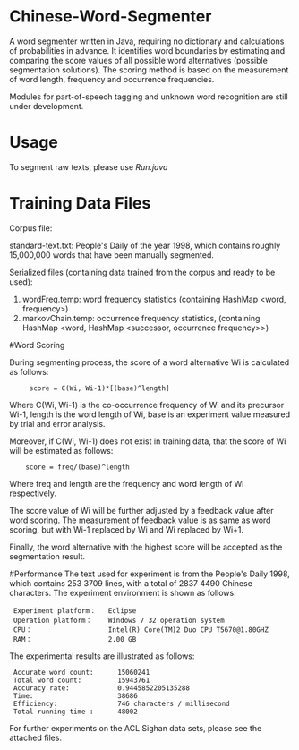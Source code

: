 # Chinese-Word-Segmenter

A word segmenter written in Java, requiring no dictionary and calculations of probabilities in advance. It identifies word boundaries by estimating and comparing the score values of all possible word alternatives (possible segmentation solutions).
The scoring method is based on the measurement of word length, frequency and occurrence frequencies.

Modules for part-of-speech tagging and unknown word recognition are still under development.

# Usage
To segment raw texts, please use *Run.java*

# Training Data Files
Corpus file:

standard-text.txt: People's Daily of the year 1998, which contains roughly 15,000,000 words that have been manually segmented.

Serialized files (containing data trained from the corpus and ready to be used):

1. wordFreq.temp: word frequency statistics (containing HashMap \<word, frequency>)
2. markovChain.temp: occurrence frequency statistics, (containing HashMap \<word, HashMap \<successor, occurrence frequency>>)

#Word Scoring

During segmenting process, the score of a word alternative Wi is calculated as follows:

         score = C(Wi, Wi-1)*[(base)^length]
         
Where C(Wi, Wi-1) is the co-occurrence frequency of Wi and its precursor Wi-1, length is the word length of Wi, base is an experiment value measured by trial and error analysis.

Moreover, if C(Wi, Wi-1) does not exist in training data, that the score of Wi will be estimated as follows:

        score = freq/(base)^length
        
Where freq and length are the frequency and word length of Wi respectively.

The score value of Wi will be further adjusted by a feedback value after word scoring. The measurement of feedback value is as same as word scoring, but with Wi-1 replaced by Wi and Wi replaced by Wi+1. 

Finally, the word alternative with the highest score will be accepted as the segmentation result.

#Performance
The text used for experiment is from the People's Daily 1998, which contains 253 3709 lines, with a total of 2837 4490 Chinese characters. The experiment environment is shown as follows:

     Experiment platform：   Eclipse 
     Operation platform：    Windows 7 32 operation system 
     CPU：                   Intel(R) Core(TM)2 Duo CPU T5670@1.80GHZ 
     RAM：                   2.00 GB 

 The experimental results are illustrated as follows:	
 
     Accurate word count:      15060241  
     Total word count:         15943761
     Accuracy rate:            0.9445852205135288
     Time:                     38686
     Efficiency:               746 characters / millisecond
     Total running time :      48002

For further experiments on the ACL Sighan data sets, please see the attached files.

